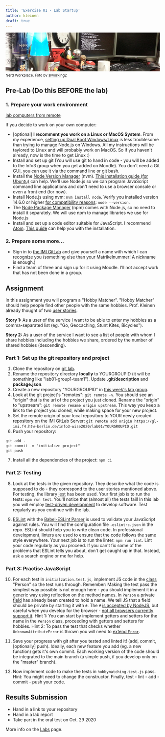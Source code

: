 ```yaml
---
title: 'Exercise 01 - Lab Startup'
author: kleinen
draft: true
---
```

![Workplace](../images/workplace.jpg "pumpkins")
<small class = "float-right">Nerd Workplace. Foto by [slworking2](https://www.flickr.com/photos/slworking/8539204081/)</small>

## Pre-Lab (Do this BEFORE the lab)

### 1. Prepare your work environment

[lab computers from remote](https://imi-bachelor.htw-berlin.de/studium/labore/hinweise/entfernter-zugriff-auf-labor-pcs-ueber-vpn-und-remote-desktop/) 




If you decide to work on your own computer:
* [optional] **I recomment you work on a Linux or MacOS System**. From my experience, [setting up Dual Boot Windows/Linux](https://www.groovypost.com/howto/dual-boot-windows-10-linux/) is less troublesome than trying to manage Node.js on Windows. All my instructions will be taylored to Linux and will probably work on MacOS. So if you haven't already, now is the time to get Linux :)
* Install and set up git (You will use git to hand in code - you will be added to the Info3 group when you get added on Moodle). You don't need a Git GUI, you can use it via the command line or git bash.
* Install the [Node Version Manager](https://github.com/nvm-sh/nvm/blob/master/README.md#installing-and-updating) (nvm). [This installation guide (for Ubuntu)](https://www.cyberithub.com/install-nvm-for-node-js/) can help. We'll use Node.js so we can program JavaScript command line applications and don't need to use a browser console or even a front end (for now).
* Install Node.js using nvm: `nvm install node`. Verify you installed version 14.6.0 or higher [for compatibility reasons](https://node.green/): `node --version`.
* The [Node Package Manager](https://docs.npmjs.com/) (npm) comes with Node.js, so no need to install it separately. We will use npm to manage libraries we use for Node.js
* Install and set up a code editor suitable for JavaScript. I recommend [Atom](https://atom.io). [This guide](https://wiki.ubuntuusers.de/Atom/) can help you with the installation.

### 2. Prepare some more...
* Sign in to [the IMI GitLab](https://gl-imi.f4.htw-berlin.de) and give yourself a name with which I can recognize you (something else than your Matrikelnummer! A nickname is enough.)
* Find a team of three and sign up for it using Moodle. I'll not accept work that has not been done in a group.

## Assignment
In this assignment you will program a "Hobby Matcher". "Hobby Matcher" should help people find other people with the same hobbies. Prof. Kleinen already thought of two [user stories](https://en.wikipedia.org/wiki/User_story).

**Story 1:** As a user of the service I want to be able to enter my hobbies as a comma-separated list (eg. "Go, Geocaching, Stunt Kites, Bicycles").

**Story 2:** As a user of the service I want to see a list of people with whom I share hobbies including the hobbies we share, ordered by the number of shared hobbies (descending).

### Part 1: Set up the git repository and project
1. Clone the repository on [git lab](https://gl-imi.f4.htw-berlin.de/info3-code-stubs-and-samples/lab01-js-exercise).
2. Rename the repository directory **locally** to YOURGROUPID (it will be something like "lab01-group1-team1"). Update **.git/description** and **package.json**.
3. Create a new repository "YOURGROUPID" in [this week's lab group](https://gl-imi.f4.htw-berlin.de/info3-wise2020/lab01).
4. Look at the git project's "remotes": `git remote -v`. You should see an "origin" that is the url of the project you just cloned. Rename the "origin" to "upstream": `git remote rename origin upstream`. This way you keep a link to the project you cloned, while making space for your new project.
5. Set the remote origin of your local repository to YOUR newly created repository on the IMI GitLab Server:
`git remote add origin https://gl-imi.f4.htw-berlin.de/info3-wise2020/lab01/YOURGROUPID.git`
6. Push your repository:
```
git add .
git commit -m "initialize project"
git push
```
7. Install all the dependencies of the project: `npm ci`

### Part 2: Testing
8. Look at the tests in the given repository. They describe what the code is supposed to do - they correspond to the user stories mentioned above. For testing, the library [jest](https://jestjs.io/) has been used.
Your first job is to run the tests: `npm run test`.
You'll notice that (almost all) the tests fail! In this lab you will employ [test-driven development](https://en.wikipedia.org/wiki/Test-driven_development) to develop software.
Test regularly as you continue with the lab.

9. [ESLint](https://eslint.org/) with the [Babel-ESLint Parser](https://github.com/babel/babel/tree/master/eslint/babel-eslint-parser) is used to validate your JavaScript against rules. You will find the configuration file `.eslintrc.json` in the repo. ESLint should help you to write clean code. In professional development, linters are used to ensure that the code follows the same style everywhere.
Your next job is to run the linter: `npm run lint`.
Lint your code regularly as you proceed. If you can't fix some of the problems that ESLint tells you about, don't get caught up in that. Instead, ask a search engine or me for help.

### Part 3: Practise JavaScript
10. For each test in `initialzation.test.js`, implement JS code in the [class](https://developer.mozilla.org/en-US/docs/Web/JavaScript/Reference/Classes) "Person" so the test runs through. Remember: Making the test pass the simplest way possible is not enough here - you should implement it in a generic way using reflection on the method names.
In `Person` a [private field](https://developer.mozilla.org/en-US/docs/Web/JavaScript/Reference/Classes/Private_class_fields) has already been created to hold a name. We tell JS that a field should be private by starting it with `#`. The `#` [is accepted by NodeJS](https://node.green/#ESNEXT-candidate--stage-3--instance-class-fields), but careful when you develop for the browser - [not all browsers currently support it](https://caniuse.com/#feat=mdn-javascript_classes_private_class_fields).
Hint 1: You can start by implement getters and setters for the name in the `Person` class, proceeding with getters and setters for hobbies. Hint 2: To pass the test that checks whether `UnknownAttributeError` is thrown you will need to [extend `Error`](https://stackoverflow.com/questions/1382107/whats-a-good-way-to-extend-error-in-javascript).

11. Save your progress with git after you tested and linted it! (add, commit, [optionally] push). Ideally, each new feature you add (eg. a new function) gets it's own commit. Each working version of the code should be integrated to the main branch (a simple push, if you develop only on the "master" branch).

12. Now implement code to make the tests in `hobbymatching.test.js` pass. Hint: You might need to change the constructor. Finally, test - lint - add - commit - push your code.

## Results Submission
* Hand in a link to your repository
* Hand in a lab report
* Take part in the oral test on Oct. 29 2020

More info on the [Labs](..) page.
